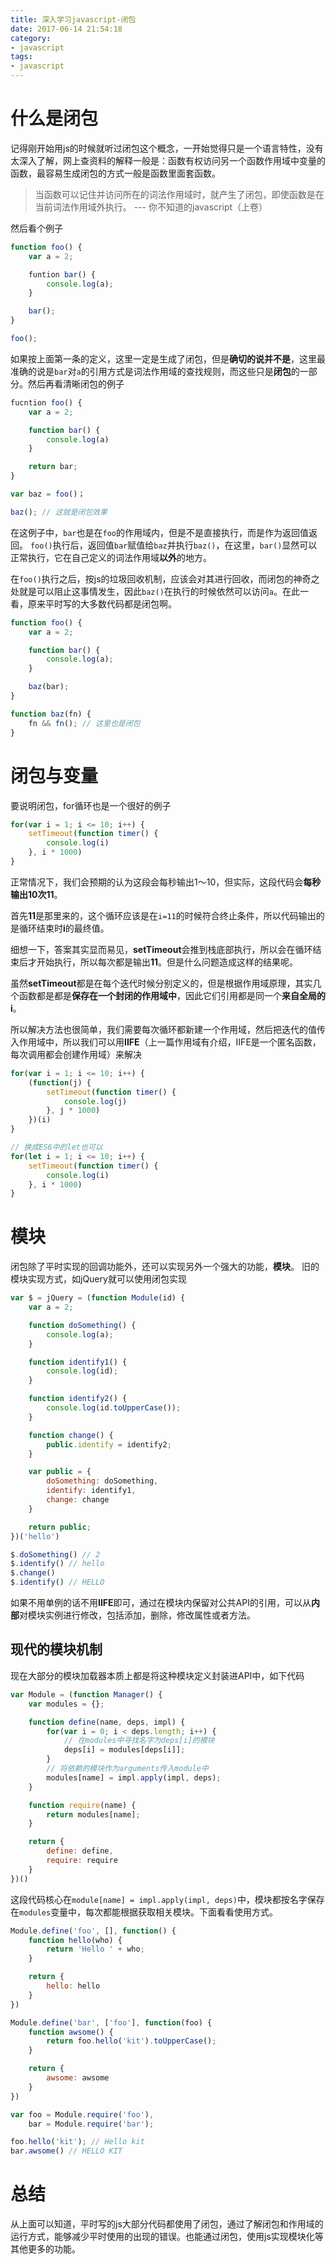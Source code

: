 ```yaml
---
title: 深入学习javascript-闭包
date: 2017-06-14 21:54:18
category:
- javascript
tags:
- javascript
---
```


# 什么是闭包
记得刚开始用js的时候就听过闭包这个概念，一开始觉得只是一个语言特性，没有太深入了解，网上查资料的解释一般是：函数有权访问另一个函数作用域中变量的函数，最容易生成闭包的方式一般是函数里面套函数。

> 当函数可以记住并访问所在的词法作用域时，就产生了闭包，即使函数是在当前词法作用域外执行。
--- 你不知道的javascript（上卷）

然后看个例子
```javascript
function foo() {
	var a = 2;

	funtion bar() {
		console.log(a);
	}

	bar();
}

foo();
```
如果按上面第一条的定义，这里一定是生成了闭包，但是**确切的说并不是**，这里最准确的说是`bar`对`a`的引用方式是词法作用域的查找规则，而这些只是**闭包**的一部分。然后再看清晰闭包的例子

```javascript
fucntion foo() {
	var a = 2;

	function bar() {
		console.log(a)
	}

	return bar;
}

var baz = foo()；

baz(); // 这就是闭包效果
```

<!-- more -->

在这例子中，`bar`也是在`foo`的作用域内，但是不是直接执行，而是作为返回值返回。
`foo()`执行后，返回值`bar`赋值给`baz`并执行`baz()`，在这里，`bar()`显然可以正常执行，它在自己定义的词法作用域**以外**的地方。

在`foo()`执行之后，按js的垃圾回收机制，应该会对其进行回收，而闭包的神奇之处就是可以阻止这事情发生，因此`baz()`在执行的时候依然可以访问`a`。在此一看，原来平时写的大多数代码都是闭包啊。
```javascript
function foo() {
	var a = 2;

	function bar() {
		console.log(a);
	}

	baz(bar);
}

function baz(fn) {
	fn && fn(); // 这里也是闭包
}
```

# 闭包与变量
要说明闭包，for循环也是一个很好的例子
```javascript
for(var i = 1; i <= 10; i++) {
	setTimeout(function timer() {
		console.log(i)
	}, i * 1000)
}
```
正常情况下，我们会预期的认为这段会每秒输出1～10，但实际，这段代码会**每秒输出10次11**。

首先**11**是那里来的，这个循环应该是在`i=11`的时候符合终止条件，所以代码输出的是循环结束时**i**的最终值。

细想一下，答案其实显而易见，**setTimeout**会推到栈底部执行，所以会在循环结束后才开始执行，所以每次都是输出**11**。但是什么问题造成这样的结果呢。

虽然**setTimeout**都是在每个迭代时候分别定义的，但是根据作用域原理，其实几个函数都是都是**保存在一个封闭的作用域中**，因此它们引用都是同一个**来自全局的i**。

所以解决方法也很简单，我们需要每次循环都新建一个作用域，然后把迭代的值传入作用域中，所以我们可以用**IIFE**（上一篇作用域有介绍，IIFE是一个匿名函数，每次调用都会创建作用域）来解决
```javascript
for(var i = 1; i <= 10; i++) {
	(function(j) {
		setTimeout(function timer() {
			console.log(j)
		}, j * 1000)
	})(i)
}

// 换成ES6中的let也可以
for(let i = 1; i <= 10; i++) {
	setTimeout(function timer() {
		console.log(i)
	}, i * 1000)
}
```

# 模块
闭包除了平时实现的回调功能外，还可以实现另外一个强大的功能，**模块**。
旧的模块实现方式，如jQuery就可以使用闭包实现
```javascript
var $ = jQuery = (function Module(id) {
	var a = 2;

	function doSomething() {
		console.log(a);
	}

	function identify1() {
		console.log(id);
	}

	function identify2() {
		console.log(id.toUpperCase());
	}

	function change() {
		public.identify = identify2;
	}

	var public = {
		doSomething: doSomething,
		identify: identify1,
		change: change
	}

	return public;
})('hello')

$.doSomething() // 2
$.identify() // hello
$.change()
$.identify() // HELLO
```

如果不用单例的话不用**IIFE**即可，通过在模块内保留对公共API的引用，可以从**内部**对模块实例进行修改，包括添加，删除，修改属性或者方法。

## 现代的模块机制
现在大部分的模块加载器本质上都是将这种模块定义封装进API中，如下代码
```javascript
var Module = (function Manager() {
	var modules = {};

	function define(name, deps, impl) {
		for(var i = 0; i < deps.length; i++) {
			// 在modules中寻找名字为deps[i]的模块
			deps[i] = modules[deps[i]];
		}
		// 将依赖的模块作为arguments传入module中
		modules[name] = impl.apply(impl, deps);
	}

	function require(name) {
		return modules[name];
	}

	return {
		define: define,
		require: require
	}
})()
```
这段代码核心在`module[name] = impl.apply(impl, deps)`中，模块都按名字保存在`modules`变量中，每次都能根据获取相关模块。下面看看使用方式。
```javascript
Module.define('foo', [], function() {
	function hello(who) {
		return 'Hello ' + who;
	}

	return {
		hello: hello
	}
})

Module.define('bar', ['foo'], function(foo) {
	function awsome() {
		return foo.hello('kit').toUpperCase();
	}

	return {
		awsome: awsome
	}
})

var foo = Module.require('foo'),
	bar = Module.require('bar');

foo.hello('kit'); // Hello kit
bar.awsome() // HELLO KIT
```

# 总结
从上面可以知道，平时写的js大部分代码都使用了闭包，通过了解闭包和作用域的运行方式，能够减少平时使用的出现的错误。也能通过闭包，使用js实现模块化等其他更多的功能。
